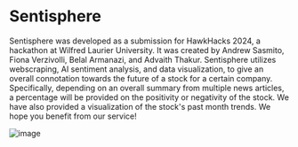 # Sentisphere

Sentisphere was developed as a submission for HawkHacks 2024, a hackathon at Wilfred Laurier University. It was created by Andrew Sasmito, Fiona Verzivolli, Belal Armanazi, and Advaith Thakur. Sentisphere utilizes webscraping, AI sentiment analysis, and data visualization, to give an overall connotation towards the future of a stock for a certain company. Specifically, depending on an overall summary from multiple news articles, a percentage will be provided on the positivity or negativity of the stock. We have also provided a visualization of the stock's past month trends. We hope you benefit from our service!


![image](https://github.com/armanazb/Sentisphere/assets/144175692/7f6037c5-8323-4ffb-bd39-bd4c66811ad3)
